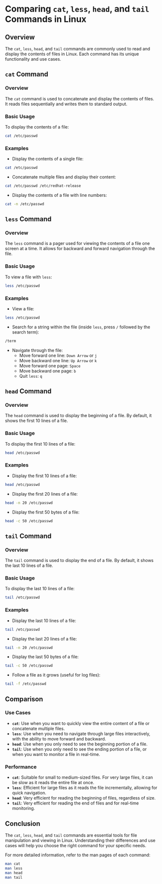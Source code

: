 # Comparing `cat`, `less`, `head`, and `tail` Commands in Linux

## Overview
The `cat`, `less`, `head`, and `tail` commands are commonly used to read and display the contents of files in Linux. Each command has its unique functionality and use cases.

## `cat` Command

### Overview
The `cat` command is used to concatenate and display the contents of files. It reads files sequentially and writes them to standard output.

### Basic Usage
To display the contents of a file:
```bash
cat /etc/passwd 
```

### Examples
- Display the contents of a single file:
```bash
cat /etc/passwd 
```

- Concatenate multiple files and display their content:
```bash
cat /etc/passwd /etc/redhat-release
```

- Display the contents of a file with line numbers:
```bash
cat -n /etc/passwd 
```

## `less` Command

### Overview
The `less` command is a pager used for viewing the contents of a file one screen at a time. It allows for backward and forward navigation through the file.

### Basic Usage
To view a file with `less`:
```bash
less /etc/passwd 
```

### Examples
- View a file:
```bash
less /etc/passwd 
```

- Search for a string within the file (inside `less`, press `/` followed by the search term):
```bash
/term
```

- Navigate through the file:
  - Move forward one line: `Down Arrow` or `j`
  - Move backward one line: `Up Arrow` or `k`
  - Move forward one page: `Space`
  - Move backward one page: `b`
  - Quit `less`: `q`

## `head` Command

### Overview
The `head` command is used to display the beginning of a file. By default, it shows the first 10 lines of a file.

### Basic Usage
To display the first 10 lines of a file:
```bash
head /etc/passwd 
```

### Examples
- Display the first 10 lines of a file:
```bash
head /etc/passwd
```

- Display the first 20 lines of a file:
```bash
head -n 20 /etc/passwd 
```

- Display the first 50 bytes of a file:
```bash
head -c 50 /etc/passwd 
```

## `tail` Command

### Overview
The `tail` command is used to display the end of a file. By default, it shows the last 10 lines of a file.

### Basic Usage
To display the last 10 lines of a file:
```bash
tail /etc/passwd
```

### Examples
- Display the last 10 lines of a file:
```bash
tail /etc/passwd 
```

- Display the last 20 lines of a file:
```bash
tail -n 20 /etc/passwd 
```

- Display the last 50 bytes of a file:
```bash
tail -c 50 /etc/passwd 
```

- Follow a file as it grows (useful for log files):
```bash
tail -f /etc/passwd 
```

## Comparison

### Use Cases
- **`cat`**: Use when you want to quickly view the entire content of a file or concatenate multiple files.
- **`less`**: Use when you need to navigate through large files interactively, with the ability to move forward and backward.
- **`head`**: Use when you only need to see the beginning portion of a file.
- **`tail`**: Use when you only need to see the ending portion of a file, or when you want to monitor a file in real-time.

### Performance
- **`cat`**: Suitable for small to medium-sized files. For very large files, it can be slow as it reads the entire file at once.
- **`less`**: Efficient for large files as it reads the file incrementally, allowing for quick navigation.
- **`head`**: Very efficient for reading the beginning of files, regardless of size.
- **`tail`**: Very efficient for reading the end of files and for real-time monitoring.

## Conclusion
The `cat`, `less`, `head`, and `tail` commands are essential tools for file manipulation and viewing in Linux. Understanding their differences and use cases will help you choose the right command for your specific needs.

For more detailed information, refer to the man pages of each command:
```bash
man cat
man less
man head
man tail
```
